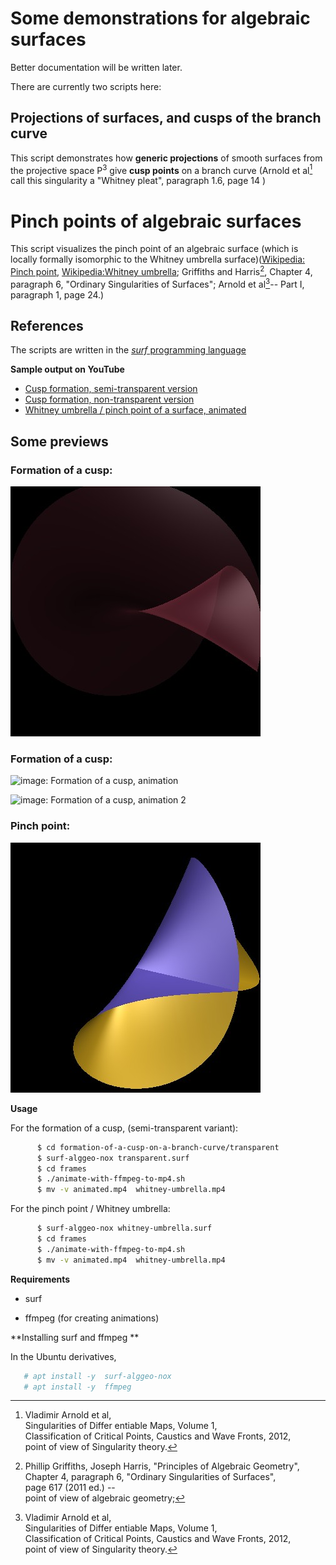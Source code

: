 # Some demonstrations for algebraic surfaces


Better documentation will be written later.

There are currently two scripts here:

## Projections of surfaces, and cusps of the branch curve

 This script demonstrates how **generic projections** of smooth
  surfaces from the projective space P<sup>3</sup> give **cusp points** on a branch curve (Arnold et al[^4] call this singularity a "Whitney pleat", paragraph 1.6, page 14 )

# Pinch points of algebraic surfaces

This script visualizes the pinch point of an algebraic surface
(which is locally formally isomorphic to the Whitney umbrella surface)([Wikipedia: Pinch point][1], [Wikipedia:Whitney umbrella][2];
 Griffiths and Harris[^3], Chapter 4, paragraph 6,  "Ordinary Singularities of Surfaces"; Arnold et al[^4]-- Part I, paragraph 1, page 24.)

## References
 [1]: https://en.wikipedia.org/wiki/Pinch_point_(mathematics)
 [2]: https://en.wikipedia.org/wiki/Whitney_umbrella

 [^3]: Phillip Griffiths, Joseph Harris, "Principles of Algebraic Geometry", <br>
 Chapter 4, paragraph 6,  "Ordinary Singularities of Surfaces",  <br>
 page 617 (2011 ed.) --  <br>
 point of view of algebraic geometry;

 [^4]: Vladimir Arnold et al,  <br>
 Singularities of Differ entiable Maps, Volume 1, <br>
 Classification of Critical Points, Caustics and Wave Fronts, 2012,  <br>
 point of view of Singularity theory.

The scripts are written in the [*surf* programming language](https://surf.sourceforge.net/) 

**Sample output on YouTube**

* [ Cusp formation, semi-transparent version ](https://youtube.com/shorts/NIyOA3bNZXM)
* [ Cusp formation, non-transparent version ](https://youtu.be/DXoM6hAJSo8 )
* [ Whitney umbrella / pinch point of a surface, animated](https://youtu.be/OysHV_xufnU )

## Some previews

### Formation of a cusp:

 ![image: Formation of a cusp](formation-of-a-cusp-on-a-branch-curve/some-frames/transparent.005.jpg)

### Formation of a cusp:

 ![image: Formation of a cusp,
animation](https://drive.usercontent.google.com/download?id=1hzUZ8fKbLFwHHnKDeP1RyFnHtVDnrf44&export=download&authuser=0)

 ![image: Formation of a cusp, animation 2](https://drive.google.com/file/d/1hzUZ8fKbLFwHHnKDeP1RyFnHtVDnrf44/view?usp=sharing)

### Pinch point:

 ![image: Pinch point](whitney-umbrella.animated/some-frames/158.jpg)

**Usage**

For the formation of a cusp, (semi-transparent variant):

```bash
      $ cd formation-of-a-cusp-on-a-branch-curve/transparent
      $ surf-alggeo-nox transparent.surf 
      $ cd frames
      $ ./animate-with-ffmpeg-to-mp4.sh
      $ mv -v animated.mp4  whitney-umbrella.mp4
```
For the pinch point / Whitney umbrella:

```bash
      $ surf-alggeo-nox whitney-umbrella.surf
      $ cd frames
      $ ./animate-with-ffmpeg-to-mp4.sh
      $ mv -v animated.mp4  whitney-umbrella.mp4
```

**Requirements**

   * surf

   * ffmpeg  (for creating animations)

**Installing surf and ffmpeg **

In the Ubuntu derivatives, 
```bash
   # apt install -y  surf-alggeo-nox  
   # apt install -y  ffmpeg
```
